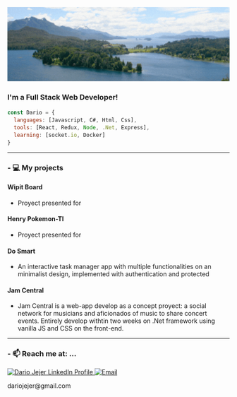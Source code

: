 <p align="center">
    <img border-radius="30px 80px 80px 50px" src="https://github.com/DarioJejer/DarioJejer/blob/main/assets/banner.gif"/>
</p>

### I'm a Full Stack Web Developer!

```javascript
const Dario = {
  languages: [Javascript, C#, Html, Css],
  tools: [React, Redux, Node, .Net, Express],
  learning: [socket.io, Docker]
}
```

  ******
### - :computer: My projects


#### Wipit Board

  - Proyect presented for 
<p align='center'>     
   <a align='center' href="https://henry-comics.vercel.app/">
<!--       <img src="https://user-images.githubusercontent.com/67916064/99194199-c45f8180-275c-11eb-8cc0-d509b16762e4.png" alt="Henry Comics Repo"   width="50%">   -->
    </a>
</p>

#### Henry Pokemon-TI

  - Proyect presented for 
<p align='center'>     
   <a align='center' href="https://henty-pi-pokemon.vercel.app">
<!--       <img src="https://user-images.githubusercontent.com/67916064/99194199-c45f8180-275c-11eb-8cc0-d509b16762e4.png" alt="Henry Comics Repo"   width="50%">   -->
    </a>
</p>

#### Do Smart

  - An interactive task manager app with multiple functionalities on an minimalist design, implemented with authentication and protected 
<p align='center'>     
   <a align='center' href="https://henry-comics.vercel.app/">
<!--       <img src="https://user-images.githubusercontent.com/67916064/99194199-c45f8180-275c-11eb-8cc0-d509b16762e4.png" alt="Henry Comics Repo"   width="50%">   -->
    </a>
</p>

#### Jam Central

  - Jam Central is a web-app develop as a concept proyect: a social network for musicians and aficionados of music to share concert events. Entirely develop withtin two weeks on .Net framework using vanilla JS and CSS on the front-end.

<p align='center'>     
   <a align='center' href="https://usla-market.web.app/">
<!--       <img src="https://user-images.githubusercontent.com/67916064/109821155-75a6fc00-7c14-11eb-9156-0b27ed7d9a80.png" alt="Henry Comics Repo"   width="50%">   -->
    </a>
</p>

  
******
### - 📫 Reach me at: ...
   <p>
      <a href="https://www.linkedin.com/in/dariojejer">
         <img src="https://www.vectorlogo.zone/logos/linkedin/linkedin-icon.svg" alt="Dario Jejer LinkedIn Profile" height="30" width="30">
      </a>   
      <a align='right' href="dariojejer@gmail.com">
         <img alt="Email" src="https://www.vectorlogo.zone/logos/gmail/gmail-icon.svg" height="30" width="30"/>
      </a>  
   </p>
   <p><label>dariojejer@gmail.com</label></p>
   
   
<!--
**DarioJejer/DarioJejer** is a ✨ _special_ ✨ repository because its `README.md` (this file) appears on your GitHub profile.

Here are some ideas to get you started:

- 🔭 I’m currently working on ...
- 🌱 I’m currently learning ...
- 👯 I’m looking to collaborate on ...
- 🤔 I’m looking for help with ...
- 💬 Ask me about ...
- 📫 How to reach me: ...
- 😄 Pronouns: ...
- ⚡ Fun fact: ...
-->
